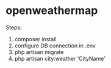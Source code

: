 # openweathermap

Steps:
1. composer install
2. configure DB connection in .env
3. php artisan migrate
4. php artisan city:weather 'CityName'
